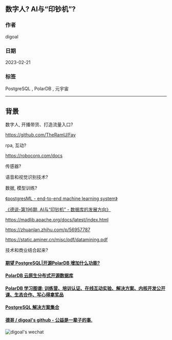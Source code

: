 ## 数字人? AI与“印钞机”?    
                                    
### 作者                                    
digoal                                    
                                    
### 日期                                    
2023-02-21                                  
                                    
### 标签                                    
PostgreSQL , PolarDB , 元宇宙             
                                    
----                                    
                                    
## 背景       
数字人, 开播带货、打造流量入口?    
  
https://github.com/TheRamU/Fay   
   
rpa, 互动?    
  
https://robocorp.com/docs   
  
传感器?  
  
语音和视觉识别技术?   
  
数据, 模型训练?   
  
[《postgresML - end-to-end machine learning system》](../202302/20230220_02.md)    
  
[《德说-第196期, AI与“印钞机” - 数据库的发展方向》](../202302/20230202_01.md)    
  
https://madlib.apache.org/docs/latest/index.html   
  
https://zhuanlan.zhihu.com/p/56957787   
  
https://static.aminer.cn/misc/pdf/datamining.pdf  
  
技术和商业结合起来?     
  
  
  
#### [期望 PostgreSQL|开源PolarDB 增加什么功能?](https://github.com/digoal/blog/issues/76 "269ac3d1c492e938c0191101c7238216")
  
  
#### [PolarDB 云原生分布式开源数据库](https://github.com/ApsaraDB "57258f76c37864c6e6d23383d05714ea")
  
  
#### [PolarDB 学习图谱: 训练营、培训认证、在线互动实验、解决方案、内核开发公开课、生态合作、写心得拿奖品](https://www.aliyun.com/database/openpolardb/activity "8642f60e04ed0c814bf9cb9677976bd4")
  
  
#### [PostgreSQL 解决方案集合](../201706/20170601_02.md "40cff096e9ed7122c512b35d8561d9c8")
  
  
#### [德哥 / digoal's github - 公益是一辈子的事.](https://github.com/digoal/blog/blob/master/README.md "22709685feb7cab07d30f30387f0a9ae")
  
  
![digoal's wechat](../pic/digoal_weixin.jpg "f7ad92eeba24523fd47a6e1a0e691b59")
  
